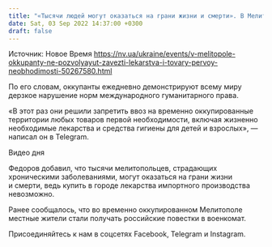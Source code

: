 ```yaml
---
title: "«Тысячи людей могут оказаться на грани жизни и смерти». В Мелитополе оккупанты не позволяют завезти лекарства — мэр"
date: Sat, 03 Sep 2022 14:37:00 +0300
draft: false
---
```

Источник: Новое Время https://nv.ua/ukraine/events/v-melitopole-okkupanty-ne-pozvolyayut-zavezti-lekarstva-i-tovary-pervoy-neobhodimosti-50267580.html


По его словам, оккупанты ежедневно демонстрируют всему миру дерзкое нарушение норм международного гуманитарного права.

«В этот раз они решили запретить ввоз на временно оккупированные территории любых товаров первой необходимости, включая жизненно необходимые лекарства и средства гигиены для детей и взрослых», — написал он в Telegram.

 Видео дня   

Федоров добавил, что тысячи мелитопольцев, страдающих хроническими заболеваниями, могут оказаться на грани жизни и смерти, ведь купить в городе лекарства импортного производства невозможно.

Ранее сообщалось, что во временно оккупированном Мелитополе местные жители стали получать российские повестки в военкомат.

Присоединяйтесь к нам в соцсетях Facebook, Telegram и Instagram.
